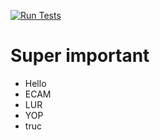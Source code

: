 [![Run Tests](https://github.com/qlurkin/PI2C_2324/actions/workflows/test.yml/badge.svg)](https://github.com/qlurkin/PI2C_2324/actions/workflows/test.yml)

# Super important

- Hello
- ECAM
- LUR
- YOP
- truc
  
